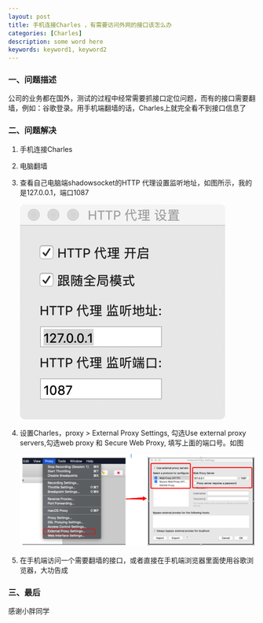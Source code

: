 ```yaml
---
layout: post
title: 手机连接Charles ，有需要访问外网的接口该怎么办
categories: [Charles]
description: some word here
keywords: keyword1, keyword2
---
```


### 一、问题描述

公司的业务都在国外，测试的过程中经常需要抓接口定位问题，而有的接口需要翻墙，例如：谷歌登录。用手机端翻墙的话，Charles上就完全看不到接口信息了

### 二、问题解决

1. 手机连接Charles
2. 电脑翻墙
3. 查看自己电脑端shadowsocket的HTTP 代理设置监听地址，如图所示，我的是127.0.0.1，端口1087

   ![](/images/2020-06-04-2.png)

4. 设置Charles，proxy > External Proxy Settings, 勾选Use external proxy servers,勾选web proxy 和 Secure Web Proxy, 填写上面的端口号。如图

   ![](/images/2020-06-04-1.png)

5. 在手机端访问一个需要翻墙的接口，或者直接在手机端浏览器里面使用谷歌浏览器，大功告成

### 三、最后

感谢小胖同学




